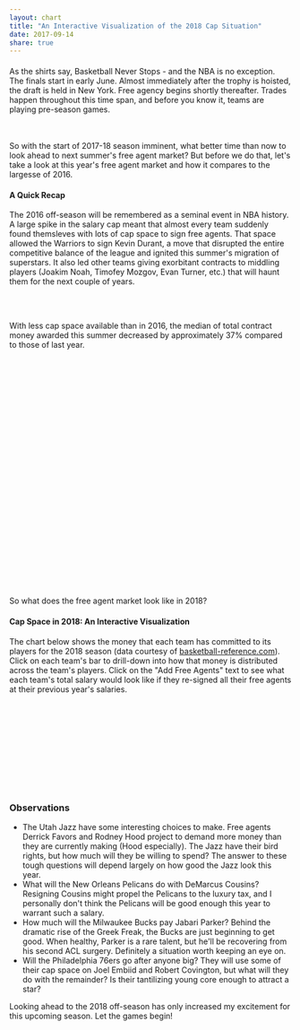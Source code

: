 ```yaml
---
layout: chart
title: "An Interactive Visualization of the 2018 Cap Situation"
date: 2017-09-14
share: true
---
```

<script src="https://code.highcharts.com/highcharts.js"></script>
<script src="https://code.highcharts.com/highcharts-more.js"></script>
<script src="https://code.highcharts.com/modules/exporting.js"></script>


<style>

  .xAxis text {
    font-size: 11px;
  }

  .yAxis text {
    font-size: 11px;
  }

  .xAxis .tick line {
    visibility: hidden;
  }

  .capLine line {
    stroke-width: 3px;
    stroke: orange;
  }

  #taxLine {
    stroke-dasharray: 5px;
  }

  .capLine text {
    stroke: black;
    stroke-width: .3px;
  }

  .fa {
    display: inline-block;
  }

  #salaryContainer {
    display: inline-block;
    width: 1200px;
    margin: auto;
  }

  .text {
    max-width: 800px;
    margin: 20px auto;
  }

  #boxContainer {
    height: 400px;
    margin: 20px auto;
    min-width: 300px;
    max-width: 700px;
  }


</style>

<body>
<div class="text">
  As the shirts say, Basketball Never Stops - and the NBA is no exception. The finals start in early June. Almost immediately after the trophy is hoisted, the draft is held in New York. Free agency begins shortly thereafter. Trades happen throughout this time span, and before you know it, teams are playing pre-season games. 

  <br><br>
  So with the start of 2017-18 season imminent, what better time than now to look ahead to next summer's free agent market? But before we do that, let's take a look at this year's free agent market and how it compares to the largesse of 2016.

  <h4>A Quick Recap</h4>

  The 2016 off-season will be remembered as a seminal event in NBA history. A large spike in the salary cap meant that almost every team suddenly found themsleves with lots of cap space to sign free agents.
  That space allowed the Warriors to sign Kevin Durant, a move that disrupted the entire competitive balance of the league and ignited this summer's migration of superstars. It also led other teams giving exorbitant contracts to middling players (Joakim Noah, Timofey Mozgov, Evan Turner, etc.) that will haunt them for the next couple of years.

  <br><br>

  With less cap space available than in 2016, the median of total contract money awarded this summer decreased by approximately 37% compared to those of last year.

</div>

<div id="boxContainer"></div>

<div class="text">
  So what does the free agent market look like in 2018?

  <h4>Cap Space in 2018: An Interactive Visualization</h4>

  The chart below shows the money that each team has committed to its players for the 2018 season (data courtesy of <a href="https://www.basketball-reference.com/contracts/">basketball-reference.com</a>). Click on each team's bar to drill-down into how that money is distributed across the team's players. Click on the "Add Free Agents" text to see what each team's total salary would look like if they re-signed all their free agents at their previous year's salaries.
  
</div>

<div id="salaryContainer">
  <svg id="salary"></svg>
</div>

<div class="text">
  <h3>Observations</h3>

  <ul>
    <li>
      The Utah Jazz have some interesting choices to make. Free agents Derrick Favors and Rodney Hood project to demand more money than they are currently making (Hood especially). The Jazz have their bird rights, but how much will they be willing to spend? The answer to these tough questions will depend largely on how good the Jazz look this year.
    </li>
    <li>What will the New Orleans Pelicans do with DeMarcus Cousins? Resigning Cousins might propel the Pelicans to the luxury tax, and I personally don't think the Pelicans will be good enough this year to warrant such a salary.
    </li>
    <li>
    How much will the Milwaukee Bucks pay Jabari Parker? Behind the dramatic rise of the Greek Freak, the Bucks are just beginning to get good. When healthy, Parker is a rare talent, but he'll be recovering from his second ACL surgery. Definitely a situation worth keeping an eye on.
    </li>
    <li>
      Will the Philadelphia 76ers go after anyone big? They will use some of their cap space on Joel Embiid and Robert Covington, but what will they do with the remainder? Is their tantilizing young core enough to attract a star?
    </li>

  </ul>

  Looking ahead to the 2018 off-season has only increased my excitement for this upcoming season. Let the games begin!
  
</div>

</body>

<script>

  // Highcharts box-chart
  Highcharts.chart('boxContainer', {

    chart: {type: 'boxplot'},
    title: {text: 'Total Contract Value by Year'},
    legend: {enabled: false},
    xAxis: {
        categories: [2016, 2017],
        title: {
            text: 'Year'
        }
    },
    yAxis: {
        title: {
            text: 'Total Contract Value (in millions)'
        },
        tickInterval: 20,
        gridLineWidth: 0,
        min: 0,
        max: 220
    },
    plotOptions: {
      boxplot: {
              fillColor: '#F0F0E0',
              lineWidth: 3,
              medianColor: '#0C5DA5',
              medianWidth: 3,
              stemColor: '#A63400',
              stemDashStyle: 'dot',
              stemWidth: 1,
              whiskerColor: '#3D9200',
              whiskerLength: '20%',
              whiskerWidth: 3
          }
    },

    series: [{
        name: 'Contracts',
        maxPointWidth: 60,
        data: [
          [1.0, 4.3, 16, 47, 153],
          [1.5, 3.1, 10.85, 32, 201]
        ],
        tooltip: {
            headerFormat: '<em>{point.key}</em><br/>'
        }
    }]

  });

  // utility functions
  function sum( obj ) {
    var sum = 0;
    for ( var el in obj ) {
      if (obj.hasOwnProperty(el)) sum += parseFloat( obj[el] );
    }
    return sum;
  }

  function translate(x, y) {return "translate(" + x + "," + y + ")";}

  function toStack(keys) {
    var salaryStack = d3.stack().keys(keys).order(d3.stackOrderNone).offset(d3.stackOffsetNone);
    return salaryStack(data.map(d => d.salary));
  }

  function toId(name) {return name.replace(' ', '_');}

  function extractFASalary(d) {
    return d.freeAgents.map(d => d.salary).reduce((a, b) => a + b);
  }

  function extractNonFASalary(teamdata) {
    let s = 0;
    optionKeys.forEach(d => s += teamdata.salary[d]);
    return s;
  }

  // set-up margins for salary svg
  var margin = {top: 25, right: 50, bottom: 125, left: 100},
    width = 1250 - margin.left - margin.right,
    height = 600 - margin.top - margin.bottom;

  var salarySvg = d3.select("svg#salary")
                    .attr("width", width + margin.left + margin.right)
                    .attr("height", height + margin.top + margin.bottom)

  // set-up the graph container
  var graphContainer = salarySvg.append("g")
                                .attr("transform", translate(margin.left, margin.top))

  // set up axises
  var salaryToY = d3.scaleLinear().range([height, 0]);
  salarySvg.append("g")
           .attr("transform", translate(margin.left, margin.top))
           .attr("class", "yAxis")

  var xAxis = d3.scaleBand().rangeRound([0, width]).padding(0.15).align(0.1);
  salarySvg.append("g")
             .attr("class", "xAxis")
             .attr("transform", translate(margin.left, height + margin.top))

  // set up the change controller
  var changeController = graphContainer.append("text")
                    .attr("id", "changeController")
                    .attr("transform", translate(10, 25))
                    .style("cursor", "pointer")

    /* Config variables */
  var duration = 750;
  var axisPadding = 5000000;
  var scale = 1.0;
  let projectedCap = 103000000;
  var optionKeys = ["guaranteed", "player-option", "team-option", "stretched"];
  var optionColors = ['#53802c', '#86af49', '#b5e7a0', '#e3eaa7'];
  var includeFA = false;
  
  var optionKeysFA = ["guaranteed", "player-option", "team-option", "stretched", "free-agent"];
  var optionColorsFA = ['#53802c', '#86af49', '#b5e7a0', '#e3eaa7', 'grey'];

  var optionsToColors = d3.scaleOrdinal().range(optionColors).domain(optionKeys);
  var optionsToColorsFA = d3.scaleOrdinal().range(optionColorsFA).domain(optionKeysFA);

  var data = {{ site.data.salarydata | jsonify }};
  data.sort( (a,b) => extractNonFASalary(b) - extractNonFASalary(a))

  initSalaryAxes();
  d3.select(".yAxis").call(d3.axisLeft(salaryToY));
  d3.select(".xAxis").call(d3.axisBottom(xAxis));
  initSalary();
  drawLegend();
  drawFreeAgentToggle();
  
  function initSalaryAxes() {
    salaryToY.domain([0, d3.max(data, d => sum(d.salary) + extractFASalary(d) + axisPadding)]); 
    xAxis.domain(data.map(d => d.name)).range([0, width]);
  }

  function drawLegend() {
    
    var legendContainer = salarySvg.append("g")
                          .attr("font-family", "sans-serif")
                          .attr("font-size", 10)
                          .attr("text-anchor", "end")
                          .attr("transform", translate(90, margin.top))

    var legend = legendContainer.selectAll("g")
                   .data(optionKeysFA.slice().reverse())
                   .enter()
                   .append("g")
                   .attr("transform", (d, i) => translate(0, i * 20))

    legend.append("rect")
          .attr("x", width - 19)
          .attr("width", 19)
          .attr("height", 19)
          .attr("fill", optionsToColorsFA)

    legend.append("text")
          .attr("x", width - 24)
          .attr("y", 9.5)
          .attr("dy", "0.32em")
          .text(d => d)

  }

  function updateSalary(salaryStack) {
    var salaryGroups = graphContainer.selectAll(".salaryRect") 
                                  .data(salaryStack)
                                  .enter()
                                  .append("g")
                                  .attr("fill", d => optionsToColors(d.key))
                                  .attr("class", "salaryRect")

    var salaryBars = salaryGroups.selectAll("rect")
                                 .data(d => d)
                                 .enter()
                                 .append("g")
                                 .style("cursor", "pointer")
                                 .on("click", (d, i) => drawChildren(data[i]))
 
    salaryBars.append("rect")
              .attr("y", function(d) { return salaryToY(d[1]); })
              .attr("height", function(d) { return salaryToY(d[0]) - salaryToY(d[1]); })
              .transition().duration(duration)
              .attr("width", xAxis.bandwidth())

    return salaryBars;
  }

  function initSalary() {

    var salaryStack = toStack(optionKeys);

    var bars = updateSalary(salaryStack);
    bars.transition().duration(duration)
        .attr("transform", (d, i) => translate(xAxis(data[i].name), 0))

    /* Draw Salary Cap Line */
    var capLine = graphContainer.append("g").attr("class", "capLine")

    capLine.append("line")
           .attr("fill", "orange")
           .attr("x1", 0)
           .attr("y1", d => salaryToY(projectedCap))
           .attr("x2", 0)
           .attr("y2", d => salaryToY(projectedCap))

    var buffer = 1750000;
    capLine.append("text")
           .attr("transform", translate(0, salaryToY(projectedCap + buffer)))
           .text("Projected Cap: $103m")

    d3.select(".capLine line").transition().duration(duration).attr("x2", width);
    d3.select(".capLine text").transition().duration(duration).attr("transform", translate(width - 170, salaryToY(projectedCap + buffer)));

    /* Draw luxury tax line */
    var projectedTax = 125000000;
    var taxLine = graphContainer.append("g").attr("class", "capLine").attr("id", "taxLine")
    taxLine.append("line")
           .attr("fill", "orange")
           .attr("x1", 0)
           .attr("y1", d => salaryToY(projectedTax))
           .attr("x2", 0)
           .attr("y2", d => salaryToY(projectedTax))

    taxLine.append("text")
           .attr("transform", translate(0, salaryToY(projectedTax + buffer)))
           .text("Projected Luxury Tax: $125m")

    d3.select("#taxLine line").transition().duration(duration).attr("x2", width);
    d3.select("#taxLine text").transition().duration(duration).attr("transform", translate(width - 220, salaryToY(projectedTax + buffer)));

  }    

  function drawFreeAgentToggle() {
    changeController.text("Add Free Agents")
                    .on("click", function() {
                      if (!includeFA) {
                        addFreeAgents();
                        d3.select(this).text("Remove Free Agents")
                        includeFA = true;
                      } else {
                        d3.select(this).text("Add Free Agents")
                        removeFreeAgents();
                        includeFA = false;
                      }
                    })
    }

  function drawChildren(team) {

    var players = team.players;
    var freeAgents = team.freeAgents;
    
    /* reset axes */
    var maxSalary = Math.max(d3.max(players, d => d.salary), d3.max(freeAgents, d => d.salary));
    salaryToY.domain([0, maxSalary + axisPadding]);

    d3.select(".yAxis").transition().duration(duration).call(d3.axisLeft(salaryToY));

    var allPlayers = players.map(d => d).concat(freeAgents.map(d => d))

    xAxis.domain(allPlayers.map(d => d.name));
    d3.select(".xAxis").transition().duration(duration).call(d3.axisBottom(xAxis))

    d3.selectAll(".xAxis text").transition().duration(duration).attr("y", 0)
                               .attr("x", 9)
                               .attr("dy", ".35em")
                               .attr("transform", "rotate(90)")
                               .style("text-anchor", "start")

    var exitBars = graphContainer.selectAll(".salaryRect").remove();
    var exitLine = graphContainer.selectAll(".capLine").remove();

    var enterBars = graphContainer.selectAll("rect")
                  .data(allPlayers)
                  .enter()
                  .append("rect")
                  .attr("class", "playerRect")
                  .attr("width", xAxis.bandwidth())
                  .attr("y", d => salaryToY(d.salary))
                  .attr("height", d => (height - salaryToY(d.salary)))
                  .attr("fill", d => optionsToColorsFA(d.option))

    enterBars.transition().duration(duration)
                  .attr("transform", d => translate(xAxis(d.name), 0))

    // TODO: style this better
    changeController.text("<-- Back to Team Salaries")
                    .on("click", function() {
                      graphContainer.selectAll(".playerRect").remove();
                      resetSalary();
                      initSalary();
                      includeFA = false;
                      drawFreeAgentToggle();
                    })

    }    

    function resetSalary() {
      initSalaryAxes();
      d3.select(".yAxis").transition().duration(duration).call(d3.axisLeft(salaryToY));
      d3.select(".xAxis").transition().duration(duration).call(d3.axisBottom(xAxis));
    }

  function addFreeAgents() {
    var stackFA = toStack(optionKeysFA);
    optionsToColors = d3.scaleOrdinal().range(optionColorsFA).domain(optionKeysFA);
    var addedBars = updateSalary(stackFA).attr("transform", (d, i) => translate(xAxis(data[i].name), 0))

    addedBars.transition().duration(500).style("fill-opacity", 0.45);
  }

  function removeFreeAgents() {
    var stack = toStack(optionKeys);
    optionsToColors = d3.scaleOrdinal().range(optionColors).domain(optionKeys);

    graphContainer.selectAll(".salaryRect") 
                  .data(stack)
                  .exit()
                  .remove()

  }


</script>
